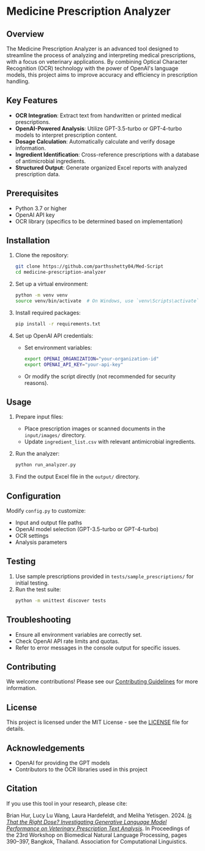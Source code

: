 # Medicine Prescription Analyzer

## Overview

The Medicine Prescription Analyzer is an advanced tool designed to streamline the process of analyzing and interpreting medical prescriptions, with a focus on veterinary applications. By combining Optical Character Recognition (OCR) technology with the power of OpenAI's language models, this project aims to improve accuracy and efficiency in prescription handling.

## Key Features

- **OCR Integration**: Extract text from handwritten or printed medical prescriptions.
- **OpenAI-Powered Analysis**: Utilize GPT-3.5-turbo or GPT-4-turbo models to interpret prescription content.
- **Dosage Calculation**: Automatically calculate and verify dosage information.
- **Ingredient Identification**: Cross-reference prescriptions with a database of antimicrobial ingredients.
- **Structured Output**: Generate organized Excel reports with analyzed prescription data.

## Prerequisites

- Python 3.7 or higher
- OpenAI API key
- OCR library (specifics to be determined based on implementation)

## Installation

1. Clone the repository:
   ```bash
   git clone https://github.com/parthsshetty04/Med-Script
   cd medicine-prescription-analyzer
   ```

2. Set up a virtual environment:
   ```bash
   python -m venv venv
   source venv/bin/activate  # On Windows, use `venv\Scripts\activate`
   ```

3. Install required packages:
   ```bash
   pip install -r requirements.txt
   ```

4. Set up OpenAI API credentials:
   - Set environment variables:
     ```bash
     export OPENAI_ORGANIZATION="your-organization-id"
     export OPENAI_API_KEY="your-api-key"
     ```
   - Or modify the script directly (not recommended for security reasons).

## Usage

1. Prepare input files:
   - Place prescription images or scanned documents in the `input/images/` directory.
   - Update `ingredient_list.csv` with relevant antimicrobial ingredients.

2. Run the analyzer:
   ```bash
   python run_analyzer.py
   ```

3. Find the output Excel file in the `output/` directory.

## Configuration

Modify `config.py` to customize:
- Input and output file paths
- OpenAI model selection (GPT-3.5-turbo or GPT-4-turbo)
- OCR settings
- Analysis parameters

## Testing

1. Use sample prescriptions provided in `tests/sample_prescriptions/` for initial testing.
2. Run the test suite:
   ```bash
   python -m unittest discover tests
   ```

## Troubleshooting

- Ensure all environment variables are correctly set.
- Check OpenAI API rate limits and quotas.
- Refer to error messages in the console output for specific issues.

## Contributing

We welcome contributions! Please see our [Contributing Guidelines](CONTRIBUTING.md) for more information.

## License

This project is licensed under the MIT License - see the [LICENSE](LICENSE) file for details.

## Acknowledgements

- OpenAI for providing the GPT models
- Contributors to the OCR libraries used in this project

## Citation

If you use this tool in your research, please cite:

Brian Hur, Lucy Lu Wang, Laura Hardefeldt, and Meliha Yetisgen. 2024. [*Is That the Right Dose? Investigating Generative Language Model Performance on Veterinary Prescription Text Analysis*](https://aclanthology.org/2024.bionlp-1.30/). In Proceedings of the 23rd Workshop on Biomedical Natural Language Processing, pages 390–397, Bangkok, Thailand. Association for Computational Linguistics.

